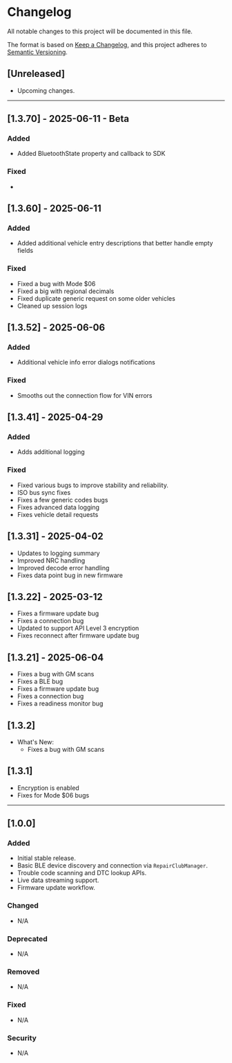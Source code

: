 # Changelog

All notable changes to this project will be documented in this file.

The format is based on [Keep a Changelog](https://keepachangelog.com/en/1.0.0/),
and this project adheres to [Semantic Versioning](https://semver.org/spec/v2.0.0.html).

## [Unreleased]
- Upcoming changes.

---

## [1.3.70] - 2025-06-11 - Beta
### Added
- Added BluetoothState property and callback to SDK
### Fixed
- 

## [1.3.60] - 2025-06-11
### Added
- Added additional vehicle entry descriptions that better handle empty fields
### Fixed
- Fixed a bug with Mode $06
- Fixed a big with regional decimals
- Fixed duplicate generic request on some older vehicles
- Cleaned up session logs


## [1.3.52] - 2025-06-06
### Added
- Additional vehicle info error dialogs notifications
### Fixed
- Smooths out the connection flow for VIN errors

## [1.3.41] - 2025-04-29
### Added
- Adds additional logging
### Fixed
- Fixed various bugs to improve stability and reliability.
- ISO bus sync fixes
- Fixes a few generic codes bugs
- Fixes advanced data logging
- Fixes vehicle detail requests

## [1.3.31] - 2025-04-02
- Updates to logging summary
- Improved NRC handling
- Improved decode error handling
- Fixes data point bug in new firmware

## [1.3.22] - 2025-03-12
- Fixes a firmware update bug
- Fixes a connection bug
- Updated to support API Level 3 encryption
- Fixes reconnect after firmware update bug

## [1.3.21] - 2025-06-04
- Fixes a bug with GM scans
- Fixes a BLE bug
- Fixes a firmware update bug
- Fixes a connection bug
- Fixes a readiness monitor bug

## [1.3.2]
- What's New:
  - Fixes a bug with GM scans

## [1.3.1]
- Encryption is enabled
- Fixes for Mode $06 bugs


---

## [1.0.0]
### Added
- Initial stable release.
- Basic BLE device discovery and connection via `RepairClubManager`.
- Trouble code scanning and DTC lookup APIs.
- Live data streaming support.
- Firmware update workflow.

### Changed
- N/A

### Deprecated
- N/A

### Removed
- N/A

### Fixed
- N/A

### Security
- N/A
